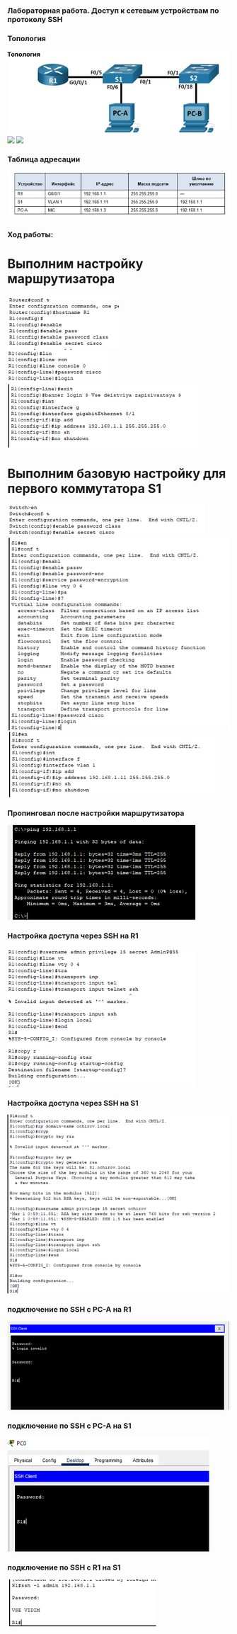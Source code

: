 ### Лабораторная работа. Доступ к сетевым устройствам по протоколу SSH

### Топология
![](https://github.com/Chausy/DZ/blob/16f6c3ef782bf6c04d918639e58396be96eab86c/lab6/%D1%82%D0%BE%D0%BF%D0%BE%D0%BB%D0%BE%D0%B3%D0%B8%D1%8F.PNG)
![]([[https://github.com/Chausy/DZ/blob/94938b8ebf577308a8f2c5fe566e13cd6a84ac2c/5lab%20screen/%D1%82%D0%BE%D0%BF%D0%BE%D0%BB%D0%BE%D0%B3%D0%B8%D1%8F.PNG](https://github.com/Chausy/DZ/blob/b42ac100d1492458d422974bfb4c6dae5fffa1f8/lab6/%D1%82%D0%B0%D0%B1%D0%BB%D0%B8%D1%86%D0%B0%20%D0%B0%D0%B4%D1%80%D0%B5%D1%81%D0%B0%D1%86%D0%B8%D0%B8.PNG))
![]([https://github.com/Chausy/DZ/blob/94938b8ebf577308a8f2c5fe566e13cd6a84ac2c/5lab%20screen/%D1%82%D0%BE%D0%BF%D0%BE%D0%BB%D0%BE%D0%B3%D0%B8%D1%8F.PNG)



### Таблица адресации
![](https://github.com/Chausy/DZ/blob/94938b8ebf577308a8f2c5fe566e13cd6a84ac2c/5lab%20screen/%D0%A2%D0%B0%D0%B1%D0%BB%D0%B8%D1%86%D0%B0%20%D0%B0%D0%B4%D1%80%D0%B5%D1%81%D0%B0%D1%86%D0%B8%D0%B8.PNG)  


### Ход работы:  
# Выполним  настройку маршрутизатора  
![](https://github.com/Chausy/DZ/blob/94938b8ebf577308a8f2c5fe566e13cd6a84ac2c/5lab%20screen/%D0%BF%D0%B0%D1%80%D0%BE%D0%BB%D0%B8%20R1%20(1).PNG)  
![](https://github.com/Chausy/DZ/blob/94938b8ebf577308a8f2c5fe566e13cd6a84ac2c/5lab%20screen/%D0%BF%D0%B0%D1%80%D0%BE%D0%BB%D0%B8%20R1%20(2).PNG)  
![](https://github.com/Chausy/DZ/blob/94938b8ebf577308a8f2c5fe566e13cd6a84ac2c/5lab%20screen/%D0%BF%D0%BE%D0%B4%D0%BD%D1%8F%D0%BB%20%D0%B8%D0%BD%D1%82%D0%B5%D1%80%D1%84%D0%B5%D0%B9%D1%81%20R1.PNG)  

# Выполним базовую настройку для первого коммутатора S1
![](https://github.com/Chausy/DZ/blob/8d62f8efabda6d237bfb1a267b5592417663604e/5lab%20screen/%D0%BF%D0%B0%D1%80%D0%BE%D0%BB%D1%8C%20S1%20(1).PNG)  
![](https://github.com/Chausy/DZ/blob/8d62f8efabda6d237bfb1a267b5592417663604e/5lab%20screen/%D0%BF%D0%B0%D1%80%D0%BE%D0%BB%D1%8C%20S1%20(2).PNG)  
![](https://github.com/Chausy/DZ/blob/8d62f8efabda6d237bfb1a267b5592417663604e/5lab%20screen/ip%20S1.PNG)
  
### Пропинговал после настройки маршрутизатора
![](https://github.com/Chausy/DZ/blob/8d62f8efabda6d237bfb1a267b5592417663604e/5lab%20screen/ping%20c%20PC%20%D0%BD%D0%B0%20R1%20%D0%BF%D0%BE%D1%81%D0%BB%D0%B5%20%D0%BF%D0%B5%D1%80%D0%B2%D0%B8%D1%87%D0%BD%D0%BE%D0%B9%20%D0%BD%D0%B0%D1%81%D1%82%D1%80%D0%BE%D0%B9%D0%BA%D0%B8.PNG)  




### Настройка доступа через SSH на R1 
![](https://github.com/Chausy/DZ/blob/8d62f8efabda6d237bfb1a267b5592417663604e/5lab%20screen/%D1%81%D0%BE%D0%B7%D0%B4%D0%B0%D0%B5%D0%BC%20%D0%BF%D0%BE%D0%BB%D1%8C%D0%B7%D0%BE%D0%B2%D0%B0%D1%82%D0%B5%D0%BB%D1%8F%20%D0%B8%20%D0%B2%D0%BA%D0%BB%D1%8E%D1%87%D0%B0%D0%B5%D0%BC%20SSH%20R1.PNG)  

### Настройка доступа через SSH на S1
![](https://github.com/Chausy/DZ/blob/8d62f8efabda6d237bfb1a267b5592417663604e/5lab%20screen/%D0%BD%D0%B0%D1%81%D1%82%D1%80%D0%BE%D0%B9%D0%BA%D0%B0%20%D0%BA%D0%BE%D0%BC%D0%BC%D1%83%D1%82%D0%B0%D1%82%D0%BE%D1%80%D0%B0%20SSH.PNG)  


### подключение по SSH с PC-A на R1
![](https://github.com/Chausy/DZ/blob/8d62f8efabda6d237bfb1a267b5592417663604e/5lab%20screen/%D0%BF%D0%BE%D0%B4%D0%BA%D0%BB%D1%8E%D1%87%D0%B8%D0%BB%D1%81%D1%8F%20%D0%BF%D0%BE%20SSH%20%D0%BD%D0%B0%20R1%20%D1%81%20PC%20%D1%81%20%D0%BB%D0%BE%D0%BA%D0%B0%D0%BB%D1%8C%D0%BD%D0%BE%D0%B9%20%D1%83%D1%87%D0%B5%D1%82%D0%BA%D0%B8.PNG)  


### подключение по SSH с PC-A на S1
![](https://github.com/Chausy/DZ/blob/8d62f8efabda6d237bfb1a267b5592417663604e/5lab%20screen/%D0%BF%D0%BE%D0%B4%D0%BA%D0%BB%D1%8E%D1%87%D0%B5%D0%BD%D0%B8%D0%B5%20%D0%BF%D0%BE%20SSH%20S1.PNG)  

### подключение по SSH с R1 на S1
![](https://github.com/Chausy/DZ/blob/8d62f8efabda6d237bfb1a267b5592417663604e/5lab%20screen/SSH%20S1%20%D0%BD%D0%B0%20R1.PNG)
